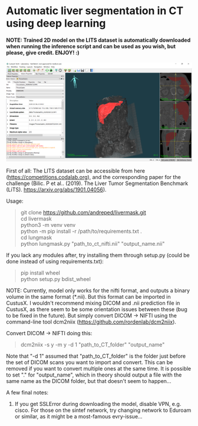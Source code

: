 # Automatic liver segmentation in CT using deep learning

#### NOTE: Trained 2D model on the LITS dataset is automatically downloaded when running the inference script and can be used as you wish, but please, give credit. ENJOY! :)


![Screenshot](figures/Segmentation_CustusX.PNG)

First of all:
The LITS dataset can be accessible from here (https://competitions.codalab.org), and the corresponding paper for the challenge (Bilic. P et al.. (2019). The Liver Tumor Segmentation Benchmark (LiTS). https://arxiv.org/abs/1901.04056).

Usage:
> git clone https://github.com/andreped/livermask.git \
> cd livermask \
> python3 -m venv venv \
> python -m pip install -r /path/to/requirements.txt . \
> cd lungmask \
> python lungmask.py "path_to_ct_nifti.nii" "output_name.nii" 

If you lack any modules after, try installing them through setup.py (could be done instead of using requirements.txt):
> pip install wheel \
> python setup.py bdist_wheel

NOTE: Currently, model only works for the nifti format, and outputs a binary volume in the same format (*.nii). But this format can be imported in CustusX. I wouldn't recommend mixing DICOM and .nii prediction file in CustusX, as there seem to be some orientation issues between these (bug to be fixed in the future). But simply convert DICOM -> NIFTI using the command-line tool dcm2niix (https://github.com/rordenlab/dcm2niix).

Convert DICOM -> NIFTI doing this:
> dcm2niix -s y -m y -d 1 "path_to_CT_folder" "output_name"

Note that "-d 1" assumed that "path_to_CT_folder" is the folder just before the set of DICOM scans you want to import and convert. This can be removed if you want to convert multiple ones at the same time. It is possible to set "." for "output_name", which in theory should output a file with the same name as the DICOM folder, but that doesn't seem to happen...

A few final notes:
1) If you get SSLError during downloading the model, disable VPN, e.g. cisco. For those on the sintef network, try changing network to Eduroam or similar, as it might be a most-famous evry-issue...
